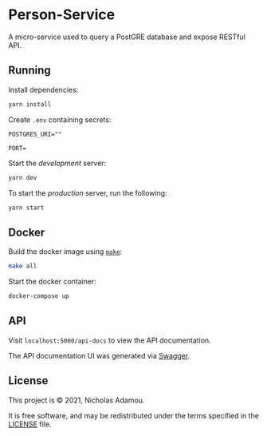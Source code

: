 # Person-Service

A micro-service used to query a PostGRE database and expose RESTful API.

## Running

Install dependencies:

```bash
yarn install
```

Create `.env` containing secrets:

```text
POSTGRES_URI=""

PORT=
```

Start the _development_ server:

```bash
yarn dev
```

To start the _production_ server, run the following:

```bash
yarn start
```

## Docker

Build the docker image using [`make`](Makefile):

```bash
make all
```

Start the docker container:

```bash
docker-compose up
```

## API

Visit `localhost:5000/api-docs` to view the API documentation.

The API documentation UI was generated via [Swagger](https://swagger.io/).

## License

This project  is © 2021, Nicholas Adamou.

It is free software, and may be redistributed under the terms specified in the [LICENSE] file.

[license]: LICENSE
